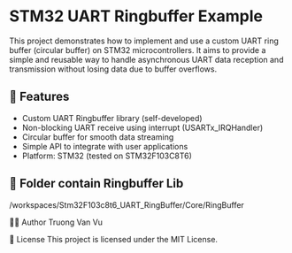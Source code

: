 # STM32 UART Ringbuffer Example

This project demonstrates how to implement and use a custom UART ring buffer (circular buffer) on STM32 microcontrollers. It aims to provide a simple and reusable way to handle asynchronous UART data reception and transmission without losing data due to buffer overflows.

## 🚀 Features

- Custom UART Ringbuffer library (self-developed)
- Non-blocking UART receive using interrupt (USARTx_IRQHandler)
- Circular buffer for smooth data streaming
- Simple API to integrate with user applications
- Platform: STM32 (tested on STM32F103C8T6)

## 📁 Folder contain Ringbuffer Lib
/workspaces/Stm32F103c8t6_UART_RingBuffer/Core/RingBuffer

🧑‍💻 Author
Truong Van Vu 

📄 License
This project is licensed under the MIT License.